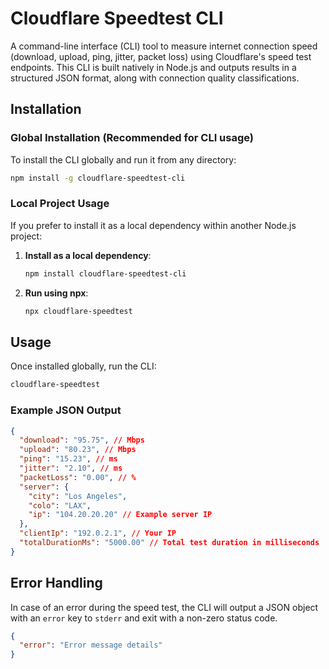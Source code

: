 # Cloudflare Speedtest CLI

A command-line interface (CLI) tool to measure internet connection speed (download, upload, ping, jitter, packet loss) using Cloudflare's speed test endpoints. This CLI is built natively in Node.js and outputs results in a structured JSON format, along with connection quality classifications.

## Installation

### Global Installation (Recommended for CLI usage)

To install the CLI globally and run it from any directory:

```bash
npm install -g cloudflare-speedtest-cli
```

### Local Project Usage

If you prefer to install it as a local dependency within another Node.js project:

1.  **Install as a local dependency**:
    ```bash
    npm install cloudflare-speedtest-cli
    ```
2.  **Run using npx**:
    ```bash
    npx cloudflare-speedtest
    ```

## Usage

Once installed globally, run the CLI:

```bash
cloudflare-speedtest
```

### Example JSON Output

```json
{
  "download": "95.75", // Mbps
  "upload": "80.23", // Mbps
  "ping": "15.23", // ms
  "jitter": "2.10", // ms
  "packetLoss": "0.00", // %
  "server": {
    "city": "Los Angeles",
    "colo": "LAX",
    "ip": "104.20.20.20" // Example server IP
  },
  "clientIp": "192.0.2.1", // Your IP
  "totalDurationMs": "5000.00" // Total test duration in milliseconds
}
```

## Error Handling

In case of an error during the speed test, the CLI will output a JSON object with an `error` key to `stderr` and exit with a non-zero status code.

```json
{
  "error": "Error message details"
}
```
